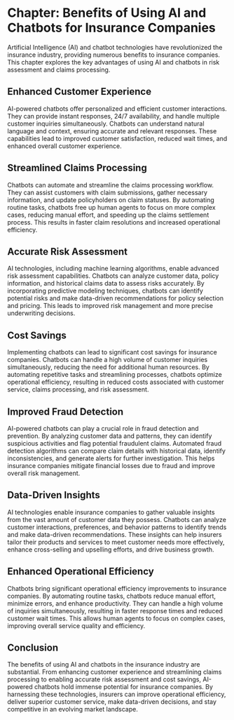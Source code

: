 Chapter: Benefits of Using AI and Chatbots for Insurance Companies
==================================================================

Artificial Intelligence (AI) and chatbot technologies have revolutionized the insurance industry, providing numerous benefits to insurance companies. This chapter explores the key advantages of using AI and chatbots in risk assessment and claims processing.

Enhanced Customer Experience
----------------------------

AI-powered chatbots offer personalized and efficient customer interactions. They can provide instant responses, 24/7 availability, and handle multiple customer inquiries simultaneously. Chatbots can understand natural language and context, ensuring accurate and relevant responses. These capabilities lead to improved customer satisfaction, reduced wait times, and enhanced overall customer experience.

Streamlined Claims Processing
-----------------------------

Chatbots can automate and streamline the claims processing workflow. They can assist customers with claim submissions, gather necessary information, and update policyholders on claim statuses. By automating routine tasks, chatbots free up human agents to focus on more complex cases, reducing manual effort, and speeding up the claims settlement process. This results in faster claim resolutions and increased operational efficiency.

Accurate Risk Assessment
------------------------

AI technologies, including machine learning algorithms, enable advanced risk assessment capabilities. Chatbots can analyze customer data, policy information, and historical claims data to assess risks accurately. By incorporating predictive modeling techniques, chatbots can identify potential risks and make data-driven recommendations for policy selection and pricing. This leads to improved risk management and more precise underwriting decisions.

Cost Savings
------------

Implementing chatbots can lead to significant cost savings for insurance companies. Chatbots can handle a high volume of customer inquiries simultaneously, reducing the need for additional human resources. By automating repetitive tasks and streamlining processes, chatbots optimize operational efficiency, resulting in reduced costs associated with customer service, claims processing, and risk assessment.

Improved Fraud Detection
------------------------

AI-powered chatbots can play a crucial role in fraud detection and prevention. By analyzing customer data and patterns, they can identify suspicious activities and flag potential fraudulent claims. Automated fraud detection algorithms can compare claim details with historical data, identify inconsistencies, and generate alerts for further investigation. This helps insurance companies mitigate financial losses due to fraud and improve overall risk management.

Data-Driven Insights
--------------------

AI technologies enable insurance companies to gather valuable insights from the vast amount of customer data they possess. Chatbots can analyze customer interactions, preferences, and behavior patterns to identify trends and make data-driven recommendations. These insights can help insurers tailor their products and services to meet customer needs more effectively, enhance cross-selling and upselling efforts, and drive business growth.

Enhanced Operational Efficiency
-------------------------------

Chatbots bring significant operational efficiency improvements to insurance companies. By automating routine tasks, chatbots reduce manual effort, minimize errors, and enhance productivity. They can handle a high volume of inquiries simultaneously, resulting in faster response times and reduced customer wait times. This allows human agents to focus on complex cases, improving overall service quality and efficiency.

Conclusion
----------

The benefits of using AI and chatbots in the insurance industry are substantial. From enhancing customer experience and streamlining claims processing to enabling accurate risk assessment and cost savings, AI-powered chatbots hold immense potential for insurance companies. By harnessing these technologies, insurers can improve operational efficiency, deliver superior customer service, make data-driven decisions, and stay competitive in an evolving market landscape.
